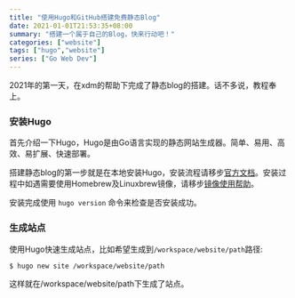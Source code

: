 ```yaml
---
title: "使用Hugo和GitHub搭建免费静态Blog"
date: 2021-01-01T21:53:35+08:00
summary: "搭建一个属于自己的Blog，快来行动吧！"
categories: ["website"]
tags: ["hugo","website"]
series: ["Go Web Dev"]
---
```


2021年的第一天，在xdm的帮助下完成了静态blog的搭建。话不多说，教程奉上。

### 安装Hugo

首先介绍一下Hugo，Hugo是由Go语言实现的静态网站生成器。简单、易用、高效、易扩展、快速部署。

搭建静态blog的第一步就是在本地安装Hugo，安装流程请移步[官方文档](https://gohugo.io/getting-started/installing/)。安装过程中如遇需要使用Homebrew及Linuxbrew镜像，请移步[镜像使用帮助](https://mirrors.tuna.tsinghua.edu.cn/help/homebrew/)。

安装完成使用 `hugo version` 命令来检查是否安装成功。

### 生成站点

使用Hugo快速生成站点，比如希望生成到`/workspace/website/path`路径:

``` $ hugo new site /workspace/website/path ```

这样就在/workspace/website/path下生成了站点。
